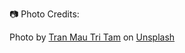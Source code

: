 📷 Photo Credits: 

Photo by <a href="https://unsplash.com/@tranmautritam?utm_source=unsplash&utm_medium=referral&utm_content=creditCopyText">Tran Mau Tri Tam</a> on <a href="https://unsplash.com/s/photos/dog-and-cat?utm_source=unsplash&utm_medium=referral&utm_content=creditCopyText">Unsplash</a>
  